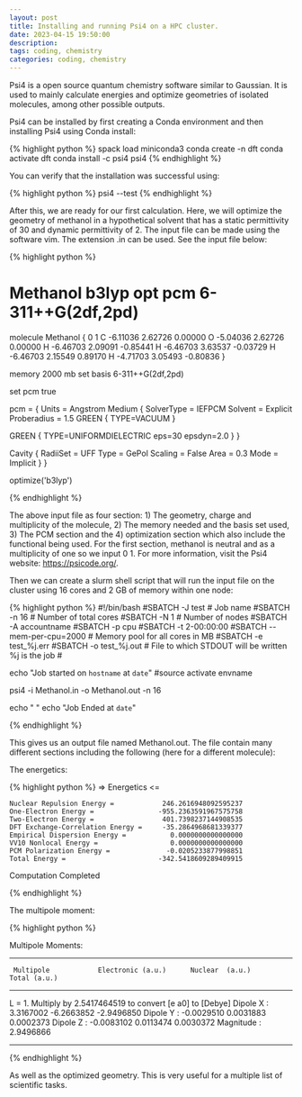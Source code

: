 ```yaml
---
layout: post
title: Installing and running Psi4 on a HPC cluster.
date: 2023-04-15 19:50:00
description:
tags: coding, chemistry
categories: coding, chemistry
---
```


Psi4 is a open source quantum chemistry software similar to Gaussian. It is used to mainly calculate energies and optimize geometries of isolated molecules, among other possible outputs.  
 
Psi4 can be installed by first creating a Conda environment and then installing Psi4 using Conda install:

{% highlight python %} 
spack load miniconda3
conda create -n dft
conda activate dft
conda install -c psi4 psi4
{% endhighlight %}

You can verify that the installation was successful using:

{% highlight python %} 
psi4 --test
{% endhighlight %}

After this, we are ready for our first calculation. Here, we will optimize the geometry of methanol in a hypothetical solvent that has a static permittivity of 30 and dynamic permittivity of 2. The input file can be made using the software vim. The extension .in can be used. See the input file below:

{% highlight python %} 
# Methanol b3lyp opt pcm  6-311++G(2df,2pd)

molecule Methanol {
0 1
   C       -6.11036        2.62726        0.00000
   O       -5.04036        2.62726        0.00000
   H       -6.46703        2.09091       -0.85441
   H       -6.46703        3.63537       -0.03729
   H       -6.46703        2.15549        0.89170
   H       -4.71703        3.05493       -0.80836
}

memory 2000 mb
set basis 6-311++G(2df,2pd)

set pcm true

pcm = {
Units = Angstrom
Medium {
SolverType = IEFPCM
Solvent = Explicit
Proberadius = 1.5
GREEN<INSIDE>
  {
  TYPE=VACUUM
  }

GREEN<OUTSIDE>
  {
  TYPE=UNIFORMDIELECTRIC
  eps=30
  epsdyn=2.0
  }
 } 

Cavity {
RadiiSet = UFF
Type = GePol
Scaling = False
Area = 0.3
Mode = Implicit
 }
}

optimize('b3lyp')

{% endhighlight %}

The above input file as four section: 1) The geometry, charge and multiplicity of the molecule, 2) The memory needed and the basis set used, 3) The PCM section and the 4) optimization section which also include the functional being used. For the first section, methanol is neutral and as a multiplicity of one so we input 0 1. For more information, visit the Psi4 website: https://psicode.org/.

Then we can create a slurm shell script that will run the input file on the cluster using 16 cores and 2 GB of memory within one node: 

{% highlight python %} 
#!/bin/bash
#SBATCH -J test # Job name
#SBATCH -n 16 # Number of total cores
#SBATCH -N 1 # Number of nodes
#SBATCH -A accountname
#SBATCH -p cpu
#SBATCH -t 2-00:00:00
#SBATCH --mem-per-cpu=2000 # Memory pool for all cores in MB
#SBATCH -e test_%j.err
#SBATCH -o test_%j.out # File to which STDOUT will be written %j is the job #

echo "Job started on `hostname` at `date`"
#source activate envname

psi4 -i Methanol.in -o Methanol.out -n 16 

echo " "
echo "Job Ended at `date`"

{% endhighlight %}

This gives us an output file named Methanol.out. The file contain many different sections including the following (here for a different molecule):

The energetics:

{% highlight python %} 
   => Energetics <=

    Nuclear Repulsion Energy =            246.2616948092595237
    One-Electron Energy =                -955.2363591967575758
    Two-Electron Energy =                 401.7398237144908535
    DFT Exchange-Correlation Energy =     -35.2864968681339377
    Empirical Dispersion Energy =           0.0000000000000000
    VV10 Nonlocal Energy =                  0.0000000000000000
    PCM Polarization Energy =              -0.0205233877998851
    Total Energy =                       -342.5418609289409915

Computation Completed

{% endhighlight %}

The multipole moment:

{% highlight python %}

 Multipole Moments:

 ------------------------------------------------------------------------------------
     Multipole            Electronic (a.u.)      Nuclear  (a.u.)        Total (a.u.)
 ------------------------------------------------------------------------------------

 L = 1.  Multiply by 2.5417464519 to convert [e a0] to [Debye]
 Dipole X            :          3.3167002           -6.2663852           -2.9496850
 Dipole Y            :         -0.0029510            0.0031883            0.0002373
 Dipole Z            :         -0.0083102            0.0113474            0.0030372
 Magnitude           :                                                    2.9496866

 ------------------------------------------------------------------------------------

{% endhighlight %}

As well as the optimized geometry. This is very useful for a multiple list of scientific tasks. 
